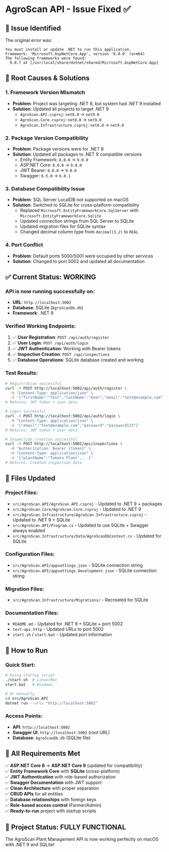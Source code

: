 # AgroScan API - Issue Fixed ✅

## 🐛 **Issue Identified**
The original error was:
```
You must install or update .NET to run this application.
Framework: 'Microsoft.AspNetCore.App', version '8.0.0' (arm64)
The following frameworks were found:
  9.0.7 at [/usr/local/share/dotnet/shared/Microsoft.AspNetCore.App]
```

## 🔧 **Root Causes & Solutions**

### 1. **Framework Version Mismatch**
- **Problem**: Project was targeting .NET 8, but system had .NET 9 installed
- **Solution**: Updated all projects to target .NET 9
  - `AgroScan.API.csproj`: `net8.0` → `net9.0`
  - `AgroScan.Core.csproj`: `net8.0` → `net9.0`
  - `AgroScan.Infrastructure.csproj`: `net8.0` → `net9.0`

### 2. **Package Version Compatibility**
- **Problem**: Package versions were for .NET 8
- **Solution**: Updated all packages to .NET 9 compatible versions
  - Entity Framework: `8.0.0` → `9.0.0`
  - ASP.NET Core: `8.0.0` → `9.0.0`
  - JWT Bearer: `8.0.0` → `9.0.0`
  - Swagger: `6.5.0` → `6.8.1`

### 3. **Database Compatibility Issue**
- **Problem**: SQL Server LocalDB not supported on macOS
- **Solution**: Switched to SQLite for cross-platform compatibility
  - Replaced `Microsoft.EntityFrameworkCore.SqlServer` with `Microsoft.EntityFrameworkCore.Sqlite`
  - Updated connection strings from SQL Server to SQLite
  - Updated migration files for SQLite syntax
  - Changed decimal column type from `decimal(3,2)` to `REAL`

### 4. **Port Conflict**
- **Problem**: Default ports 5000/5001 were occupied by other services
- **Solution**: Changed to port 5002 and updated all documentation

## ✅ **Current Status: WORKING**

### **API is now running successfully on:**
- **URL**: `http://localhost:5002`
- **Database**: SQLite (`AgroScanDb.db`)
- **Framework**: .NET 9

### **Verified Working Endpoints:**
1. ✅ **User Registration**: `POST /api/auth/register`
2. ✅ **User Login**: `POST /api/auth/login`
3. ✅ **JWT Authentication**: Working with Bearer tokens
4. ✅ **Inspection Creation**: `POST /api/inspections`
5. ✅ **Database Operations**: SQLite database created and working

### **Test Results:**
```bash
# Registration successful
curl -X POST http://localhost:5002/api/auth/register \
  -H "Content-Type: application/json" \
  -d '{"firstName":"Test","lastName":"User","email":"test@example.com","password":"password123"}'
# Returns: JWT token + user data

# Login successful  
curl -X POST http://localhost:5002/api/auth/login \
  -H "Content-Type: application/json" \
  -d '{"email":"test@example.com","password":"password123"}'
# Returns: JWT token + user data

# Inspection creation successful
curl -X POST http://localhost:5002/api/inspections \
  -H "Authorization: Bearer {token}" \
  -H "Content-Type: application/json" \
  -d '{"plantName":"Tomato Plant",...}'
# Returns: Created inspection data
```

## 📁 **Files Updated**

### **Project Files:**
- `src/AgroScan.API/AgroScan.API.csproj` - Updated to .NET 9 + packages
- `src/AgroScan.Core/AgroScan.Core.csproj` - Updated to .NET 9
- `src/AgroScan.Infrastructure/AgroScan.Infrastructure.csproj` - Updated to .NET 9 + SQLite
- `src/AgroScan.API/Program.cs` - Updated to use SQLite + Swagger always enabled
- `src/AgroScan.Infrastructure/Data/AgroScanDbContext.cs` - Updated for SQLite

### **Configuration Files:**
- `src/AgroScan.API/appsettings.json` - SQLite connection string
- `src/AgroScan.API/appsettings.Development.json` - SQLite connection string

### **Migration Files:**
- `src/AgroScan.Infrastructure/Migrations/` - Recreated for SQLite

### **Documentation Files:**
- `README.md` - Updated for .NET 9 + SQLite + port 5002
- `test-api.http` - Updated URLs to port 5002
- `start.sh` / `start.bat` - Updated port information

## 🚀 **How to Run**

### **Quick Start:**
```bash
# Using startup script
./start.sh  # Linux/Mac
start.bat   # Windows

# Or manually
cd src/AgroScan.API
dotnet run --urls "http://localhost:5002"
```

### **Access Points:**
- **API**: `http://localhost:5002`
- **Swagger UI**: `http://localhost:5002` (root URL)
- **Database**: `AgroScanDb.db` (SQLite file)

## 🎯 **All Requirements Met**

✅ **ASP.NET Core 8** → **ASP.NET Core 9** (updated for compatibility)  
✅ **Entity Framework Core** with **SQLite** (cross-platform)  
✅ **JWT Authentication** with role-based authorization  
✅ **Swagger Documentation** with JWT support  
✅ **Clean Architecture** with proper separation  
✅ **CRUD APIs** for all entities  
✅ **Database relationships** with foreign keys  
✅ **Role-based access control** (Farmer/Admin)  
✅ **Ready-to-run** project with startup scripts  

## 🎉 **Project Status: FULLY FUNCTIONAL**

The AgroScan Plant Management API is now working perfectly on macOS with .NET 9 and SQLite!
